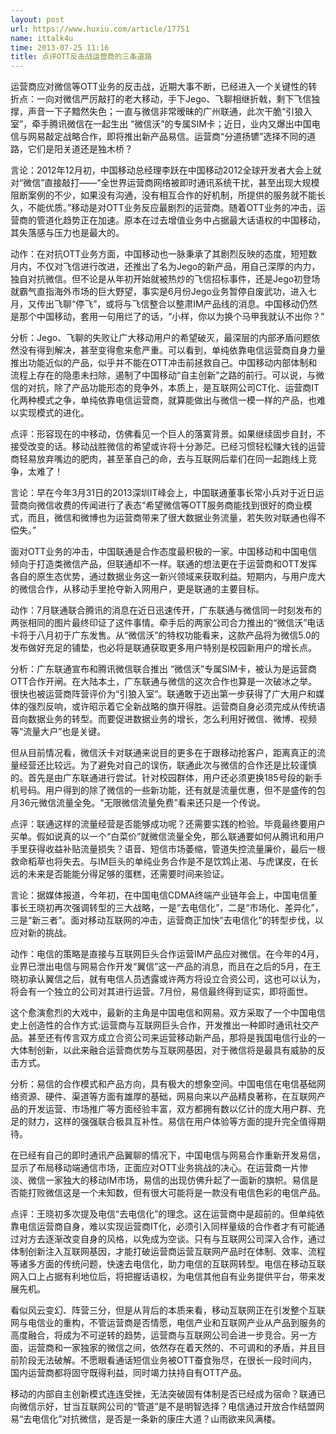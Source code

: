 ```yaml
---
layout: post
url: https://www.huxiu.com/article/17751
name: ittalk4u
time: 2013-07-25 11:16
title: 点评OTT反击战运营商的三条道路
---
```

运营商应对微信等OTT业务的反击战，近期大事不断，已经进入一个关键性的转折点：一向对微信严厉敲打的老大移动，手下Jego、飞聊相继折戟，剩下飞信独撑，声音一下子黯然失色；一直与微信非常暧昧的广州联通，此次干脆“引狼入室”，牵手腾讯微信在一起生出 “微信沃”的专属SIM卡；近日，业内又爆出中国电信与网易敲定战略合作，即将推出新产品易信。运营商“分道扬镳”选择不同的道路，它们是阳关道还是独木桥？

言论：2012年12月初，中国移动总经理李跃在中国移动2012全球开发者大会上就对“微信”直接敲打——“全世界运营商网络被即时通讯系统干扰，甚至出现大规模阻断案例的不少，如果没有沟通，没有相互合作的好机制，所提供的服务就不能长久，不能优质。”移动是对OTT业务反应最剧烈的运营商。随着OTT业务的冲击，运营商的管道化趋势正在加速。原本在过去增值业务中占据最大话语权的中国移动，其失落感与压力也是最大的。

动作：在对抗OTT业务方面，中国移动也一脉秉承了其剧烈反映的态度，短短数月内，不仅对飞信进行改进，还推出了名为Jego的新产品，用自己深厚的内力，独自对抗微信。但不论是从年初开始就被热炒的飞信招标事件，还是Jego初登场就霸气直指海外市场的巨大野望，事实是6月份Jego业务暂停自废武功，进入七月，又传出飞聊“停飞”，或将与飞信整合以整肃IM产品线的消息。中国移动仍然是那个中国移动，套用一句用烂了的话，“小样，你以为换个马甲我就认不出你？”

分析：Jego、飞聊的失败让广大移动用户的希望破灭，最深层的内部矛盾问题依然没有得到解决，甚至变得愈来愈严重。可以看到，单纯依靠电信运营商自身力量推出功能近似的产品，似乎并不能在OTT冲击前拯救自己。中国移动内部体制和流程上存在的隐患未扫除，遏制了中国移动“自主创新”之路的前行。可以说，与微信的对抗，除了产品功能形态的竞争外，本质上，是互联网公司CT化、运营商IT化两种模式之争，单纯依靠电信运营商，就算能做出与微信一模一样的产品，也难以实现模式的进化。

点评：形容现在的中移动，仿佛看见一个巨人的落寞背景。如果继续固步自封，不接受改变的话。移动战胜微信的希望或许将十分渺茫。已经习惯轻松赚大钱的运营商轻易放弃嘴边的肥肉，甚至革自己的命，去与互联网后辈们在同一起跑线上竞争，太难了！

言论：早在今年3月31日的2013深圳IT峰会上，中国联通董事长常小兵对于近日运营商向微信收费的传闻进行了表态“希望微信等OTT服务商能找到很好的商业模式，而且，微信和微博也为运营商带来了很大数据业务流量，若失败对联通也得不偿失。”

面对OTT业务的冲击，中国联通是合作态度最积极的一家。中国移动和中国电信倾向于打造类微信产品，但联通却不一样。联通的想法更在于运营商和OTT发挥各自的原生态优势，通过数据业务这一新兴领域来获取利益。短期内，与用户庞大的微信合作，从移动手里抢夺新入网用户，更是联通的主要目标。

动作：7月联通联合腾讯的消息在近日迅速传开，广东联通与微信同一时刻发布的两张相同的图片最终印证了这件事情。牵手后的两家公司合力推出的“微信沃”电话卡将于八月初于广东发售。从“微信沃”的特权功能看来，这款产品将为微信5.0的发布做好充足的铺垫，也必将是联通获取更多用户特别是校园新用户的增长点。

分析：广东联通宣布和腾讯微信联合推出 “微信沃”专属SIM卡，被认为是运营商OTT合作开闸。在大陆本土，广东联通与微信的这次合作也算是一次破冰之举。很快也被运营商阵营评价为“引狼入室”。联通敢于迈出第一步获得了广大用户和媒体的强烈反响，或许昭示着它全新战略的旗开得胜。运营商自身必须完成从传统语音向数据业务的转型。而要促进数据业务的增长，怎么利用好微信、微博、视频等“流量大户”也是关键。

但从目前情况看，微信沃卡对联通来说目的更多在于跟移动抢客户，距离真正的流量经营还比较远。为了避免对自己的误伤，联通此次与微信的合作还是比较谨慎的。首先是由广东联通进行尝试。针对校园群体，用户还必须更换185号段的新手机号码。用户得到的除了微信的一些新功能，还有就是流量优惠，但不是盛传的包月36元微信流量全免。“无限微信流量免费”看来还只是一个传说。

点评：联通这样的流量经营是否能够成功呢？还需要实践的检验。毕竟最终要用户买单。假如说真的以一个“白菜价”就微信流量全免，那么联通要如何从腾讯和用户手里获得收益补贴流量损失？语音、短信市场萎缩，管道失控流量廉价，最后一根救命稻草也将失去。与IM巨头的单纯业务合作是不是饮鸩止渴、与虎谋皮，在长远的未来是否能能分得足够的蛋糕，还需要时间来验证。

言论：据媒体报道，今年初，在中国电信CDMA终端产业链年会上，中国电信董事长王晓初再次强调转型的三大战略，一是“去电信化”，二是“市场化、差异化”，三是“新三者”。面对移动互联网的冲击，运营商正加快“去电信化”的转型步伐，以应对新的挑战。

动作：电信的策略是直接与互联网巨头合作运营IM产品应对微信。在今年的4月，业界已泄出电信与网易合作开发“翼信”这一产品的消息，而且在之后的5月，在王晓初承认翼信之后，就有电信人员透露或许两方将设立合资公司，这也可以认为，将会有一个独立的公司对其进行运营。7月份，易信最终得到证实，即将面世。

这个愈演愈烈的大戏中，最新的主角是中国电信和网易。双方采取了一个中国电信史上创造性的合作方式:运营商与互联网巨头合作，开发推出一种即时通讯社交产品。甚至还有传言双方成立合资公司来运营移动新产品，那将是我国电信行业的一大体制创新，以此来融合运营商优势与互联网基因，对于微信将是最具有威胁的反击方式。

分析：易信的合作模式和产品方向，具有极大的想象空间。中国电信在电信基础网络资源、硬件、渠道等方面有雄厚的基础，网易向来以产品精良著称，在互联网产品的开发运营、市场推广等方面经验丰富，双方都拥有数以亿计的庞大用户群、充足的财力，这样的强强联合极具互补性。易信在用户体验等方面的提升完全值得期待。

在已经有自己的即时通讯产品翼聊的情况下，中国电信与网易合作重新开发易信，显示了布局移动端通信市场，正面应对OTT业务挑战的决心。在运营商一片惨淡、微信一家独大的移动IM市场，易信的出现仿佛升起了一面新的旗帜。易信是否能打败微信这是一个未知数，但有很大可能将是一款没有电信色彩的电信产品。

点评：王晓初多次提及电信“去电信化”的理念。这在运营商中是超前的。但单纯依靠电信运营商自身，难以实现运营商IT化，必须引入同样量级的合作者才有可能通过对方去逐渐改变自身的风格，以免成为空谈。只有与互联网公司深入合作，通过体制创新注入互联网基因，才能打破运营商运营互联网产品时在体制、效率、流程等诸多方面的传统问题，快速去电信化，助力电信的互联网转型。电信在移动互联网入口上占据有利地位后，将把握话语权，为电信其他自有业务提供平台，带来发展先机。

看似风云变幻、阵营三分，但是从背后的本质来看，移动互联网正在引发整个互联网与电信业的重构，不管运营商是否情愿，电信产业和互联网产业从产品到服务的高度融合，将成为不可逆转的趋势，运营商与互联网公司会进一步竞合。另一方面，运营商和一家独家的微信之间，依然存在着天然的、不可调和的矛盾，并且目前阶段无法破解。不愿眼看通话短信业务被OTT蚕食殆尽，在很长一段时间内，国内运营商都将固守既得利益，同时竭力扶持自有OTT产品。

移动的内部自主创新模式连连受挫，无法突破固有体制是否已经成为宿命？联通已向微信示好，甘当互联网公司的“管道”是不是明智选择？电信通过开放合作结盟网易“去电信化”对抗微信，是否是一条新的康庄大道？山雨欲来风满楼。

